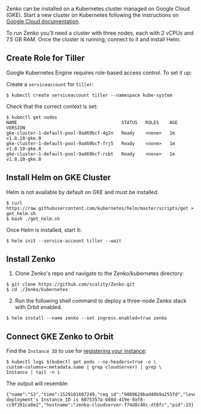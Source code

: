 
Zenko can be installed on a Kubernetes cluster managed on Google Cloud
(GKE). Start a new cluster on Kubernetes following the instructions on
[Google Cloud documentation](https://cloud.google.com/kubernetes-engine/docs/quickstart).

To run Zenko you'll need a cluster with three nodes, each with 2 vCPUs
and 7.5 GB RAM. Once the cluster is running, connect to it and install Helm.

## Create Role for Tiller

Google Kubernetes Engine requires role-based access control. To set it up:

Create a `serviceaccount` for `tiller`:

```shell
$ kubectl create serviceaccount tiller --namespace kube-system
```

Check that the correct context is set:

```shell
$ kubectl get nodes
NAME                                       STATUS   ROLES    AGE VERSION
gke-cluster-1-default-pool-9ad69bcf-4g2n   Ready    <none>   1m  v1.8.10-gke.0
gke-cluster-1-default-pool-9ad69bcf-frj5   Ready    <none>   1m  v1.8.10-gke.0
gke-cluster-1-default-pool-9ad69bcf-rsbt   Ready    <none>   1m  v1.8.10-gke.0
```

## Install Helm on GKE Cluster

Helm is not available by default on GKE and must be installed.

```shell
$ curl https://raw.githubusercontent.com/kubernetes/helm/master/scripts/get > get_helm.sh
$ bash ./get_helm.sh
```

Once Helm is installed, start it:

```shell
$ helm init --service-account tiller --wait
```
## Install Zenko

1. Clone Zenko's repo and navigate to the Zenko/kubernetes directory:

```shell
$ git clone https://github.com/scality/Zenko.git
$ cd ./Zenko/kubernetes
```

2. Run the following shell command to deploy a three-node Zenko stack with
Orbit enabled.


```shell
$ helm install --name zenko --set ingress.enabled=true zenko
```
## Connect GKE Zenko to Orbit

Find the `Instance ID` to use for [registering your
instance](../docs/orbit_registration.md):

```shell
$ kubectl logs $(kubectl get pods --no-headers=true -o \
custom-columns=:metadata.name | grep cloudserver) | grep \
Instance | tail -n 1
```

The output will resemble:

```
{"name":"S3","time":1529101607249,"req_id":"9089628bad40b9a255fd","level":"info","message":"this deployment's Instance ID is 6075357a-b08d-419e-9af8-cc9f391ca8e2","hostname":"zenko-cloudserver-f74d8c48c-dt6fc","pid":23}
```
